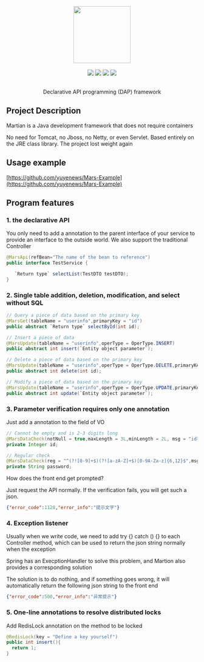 <div align=center>
<img width="150px;" src="http://mars-framework.com/img/logo-github2.png"/>
</div>

<br/>

<div align=center>

<img src="https://img.shields.io/badge/licenes-MIT-brightgreen.svg"/>
<img src="https://img.shields.io/badge/jdk-1.8+-brightgreen.svg"/>
<img src="https://img.shields.io/badge/maven-3.5.4+-brightgreen.svg"/>
<img src="https://img.shields.io/badge/release-master-brightgreen.svg"/>

</div>

<br/>

<div align=center>

Declarative API programming (DAP) framework

</div>

## Project Description

Martian is a Java development framework that does not require containers

No need for Tomcat, no Jboss, no Netty, or even Servlet. Based entirely on the JRE class library. The project lost weight again

## Usage example

[https://github.com/yuyenews/Mars-Example](https://github.com/yuyenews/Mars-Example)

## Program features
### 1. the declarative API
You only need to add a annotation to the parent interface of your service to provide an interface to the outside world. We also support the traditional Controller
```java
@MarsApi(refBean="The name of the bean to reference")
public interface TestService {

   `Return type` selectList(TestDTO testDTO);
}
```
### 2. Single table addition, deletion, modification, and select without SQL
```java
// Query a piece of data based on the primary key
@MarsGet(tableName = "userinfo",primaryKey = "id")
public abstract `Return type` selectById(int id);

// Insert a piece of data
@MarsUpdate(tableName = "userinfo",operType = OperType.INSERT)
public abstract int insert(`Entity object parameter`);

// Delete a piece of data based on the primary key
@MarsUpdate(tableName = "userinfo",operType = OperType.DELETE,primaryKey = "id")
public abstract int delete(int id);

// Modify a piece of data based on the primary key
@MarsUpdate(tableName = "userinfo",operType = OperType.UPDATE,primaryKey = "id")
public abstract int update(`Entity object parameter`);
```

### 3. Parameter verification requires only one annotation
Just add a annotation to the field of VO
```java
// Cannot be empty and is 2-3 digits long
@MarsDataCheck(notNull = true,maxLength = 3L,minLength = 2L, msg = "id不可为空且长度必须在2-3位之间")
private Integer id;

// Regular check
@MarsDataCheck(reg = "^(?![0-9]+$)(?![a-zA-Z]+$)[0-9A-Za-z]{6,12}$",msg = "密码不可以为空且必须是6-12位数字字母组合")
private String password;
```

How does the front end get prompted?

Just request the API normally. If the verification fails, you will get such a json.
```json
{"error_code":1128,"error_info":"提示文字"}
```

### 4. Exception listener
Usually when we write code, we need to add try {} catch () {} to each Controller method, which can be used to return the json string normally when the exception

Spring has an ExecptionHandler to solve this problem, and Martion also provides a corresponding solution

The solution is to do nothing, and if something goes wrong, it will automatically return the following json string to the front end
```json
{"error_code":500,"error_info":"异常提示"}
```

### 5. One-line annotations to resolve distributed locks
Add RedisLock annotation on the method to be locked
```java
@RedisLock(key = "Define a key yourself")
public int insert(){
  return 1;
}
```